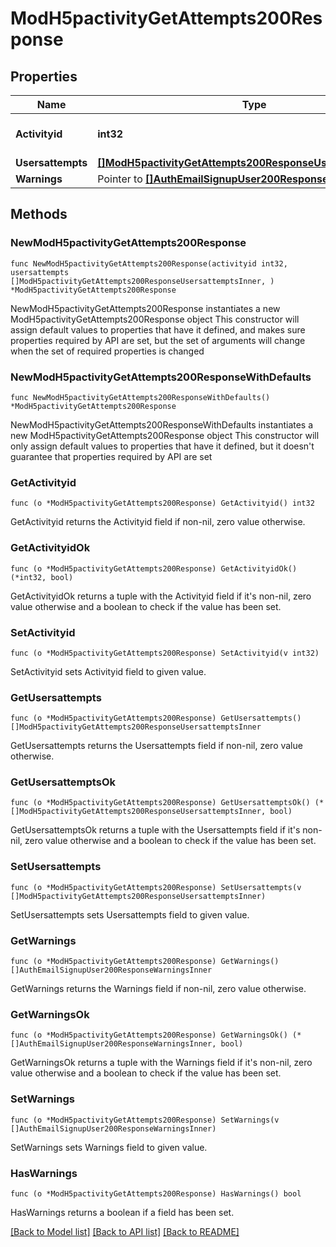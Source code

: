 # ModH5pactivityGetAttempts200Response

## Properties

Name | Type | Description | Notes
------------ | ------------- | ------------- | -------------
**Activityid** | **int32** | Activity course module ID | [default to null]
**Usersattempts** | [**[]ModH5pactivityGetAttempts200ResponseUsersattemptsInner**](ModH5pactivityGetAttempts200ResponseUsersattemptsInner.md) |  | 
**Warnings** | Pointer to [**[]AuthEmailSignupUser200ResponseWarningsInner**](AuthEmailSignupUser200ResponseWarningsInner.md) |  | [optional] 

## Methods

### NewModH5pactivityGetAttempts200Response

`func NewModH5pactivityGetAttempts200Response(activityid int32, usersattempts []ModH5pactivityGetAttempts200ResponseUsersattemptsInner, ) *ModH5pactivityGetAttempts200Response`

NewModH5pactivityGetAttempts200Response instantiates a new ModH5pactivityGetAttempts200Response object
This constructor will assign default values to properties that have it defined,
and makes sure properties required by API are set, but the set of arguments
will change when the set of required properties is changed

### NewModH5pactivityGetAttempts200ResponseWithDefaults

`func NewModH5pactivityGetAttempts200ResponseWithDefaults() *ModH5pactivityGetAttempts200Response`

NewModH5pactivityGetAttempts200ResponseWithDefaults instantiates a new ModH5pactivityGetAttempts200Response object
This constructor will only assign default values to properties that have it defined,
but it doesn't guarantee that properties required by API are set

### GetActivityid

`func (o *ModH5pactivityGetAttempts200Response) GetActivityid() int32`

GetActivityid returns the Activityid field if non-nil, zero value otherwise.

### GetActivityidOk

`func (o *ModH5pactivityGetAttempts200Response) GetActivityidOk() (*int32, bool)`

GetActivityidOk returns a tuple with the Activityid field if it's non-nil, zero value otherwise
and a boolean to check if the value has been set.

### SetActivityid

`func (o *ModH5pactivityGetAttempts200Response) SetActivityid(v int32)`

SetActivityid sets Activityid field to given value.


### GetUsersattempts

`func (o *ModH5pactivityGetAttempts200Response) GetUsersattempts() []ModH5pactivityGetAttempts200ResponseUsersattemptsInner`

GetUsersattempts returns the Usersattempts field if non-nil, zero value otherwise.

### GetUsersattemptsOk

`func (o *ModH5pactivityGetAttempts200Response) GetUsersattemptsOk() (*[]ModH5pactivityGetAttempts200ResponseUsersattemptsInner, bool)`

GetUsersattemptsOk returns a tuple with the Usersattempts field if it's non-nil, zero value otherwise
and a boolean to check if the value has been set.

### SetUsersattempts

`func (o *ModH5pactivityGetAttempts200Response) SetUsersattempts(v []ModH5pactivityGetAttempts200ResponseUsersattemptsInner)`

SetUsersattempts sets Usersattempts field to given value.


### GetWarnings

`func (o *ModH5pactivityGetAttempts200Response) GetWarnings() []AuthEmailSignupUser200ResponseWarningsInner`

GetWarnings returns the Warnings field if non-nil, zero value otherwise.

### GetWarningsOk

`func (o *ModH5pactivityGetAttempts200Response) GetWarningsOk() (*[]AuthEmailSignupUser200ResponseWarningsInner, bool)`

GetWarningsOk returns a tuple with the Warnings field if it's non-nil, zero value otherwise
and a boolean to check if the value has been set.

### SetWarnings

`func (o *ModH5pactivityGetAttempts200Response) SetWarnings(v []AuthEmailSignupUser200ResponseWarningsInner)`

SetWarnings sets Warnings field to given value.

### HasWarnings

`func (o *ModH5pactivityGetAttempts200Response) HasWarnings() bool`

HasWarnings returns a boolean if a field has been set.


[[Back to Model list]](../README.md#documentation-for-models) [[Back to API list]](../README.md#documentation-for-api-endpoints) [[Back to README]](../README.md)


